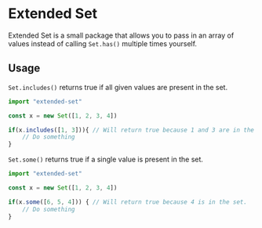 # Extended Set

Extended Set is a small package that allows you to pass in an array of values instead of calling `Set.has()` multiple times yourself.

## Usage
`Set.includes()` returns true if all given values are present in the set.
```ts
import "extended-set"

const x = new Set([1, 2, 3, 4])

if(x.includes([1, 3])){ // Will return true because 1 and 3 are in the set.
	// Do something
}
```

`Set.some()` returns true if a single value is present in the set.
```ts
import "extended-set"

const x = new Set([1, 2, 3, 4])

if(x.some([6, 5, 4])) { // Will return true because 4 is in the set.
	// Do something
}
```
